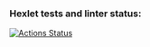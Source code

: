 ### Hexlet tests and linter status:
[![Actions Status](https://github.com/BelarusWillBeFree/frontend-project-lvl3/workflows/hexlet-check/badge.svg)](https://github.com/BelarusWillBeFree/frontend-project-lvl3/actions)